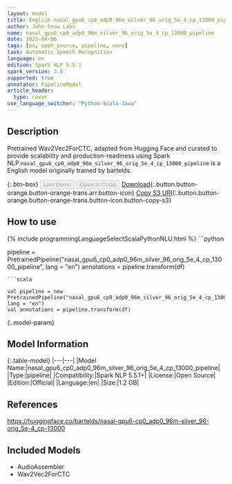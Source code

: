 ```yaml
---
layout: model
title: English nasal_gpu6_cp0_adp0_96m_silver_96_orig_5e_4_cp_13000_pipeline pipeline Wav2Vec2ForCTC from bartelds
author: John Snow Labs
name: nasal_gpu6_cp0_adp0_96m_silver_96_orig_5e_4_cp_13000_pipeline
date: 2025-04-06
tags: [en, open_source, pipeline, onnx]
task: Automatic Speech Recognition
language: en
edition: Spark NLP 5.5.1
spark_version: 3.0
supported: true
annotator: PipelineModel
article_header:
  type: cover
use_language_switcher: "Python-Scala-Java"
---
```


## Description

Pretrained Wav2Vec2ForCTC, adapted from Hugging Face and curated to provide scalability and production-readiness using Spark NLP.`nasal_gpu6_cp0_adp0_96m_silver_96_orig_5e_4_cp_13000_pipeline` is a English model originally trained by bartelds.

{:.btn-box}
<button class="button button-orange" disabled>Live Demo</button>
<button class="button button-orange" disabled>Open in Colab</button>
[Download](https://s3.amazonaws.com/auxdata.johnsnowlabs.com/public/models/nasal_gpu6_cp0_adp0_96m_silver_96_orig_5e_4_cp_13000_pipeline_en_5.5.1_3.0_1743926689152.zip){:.button.button-orange.button-orange-trans.arr.button-icon}
[Copy S3 URI](s3://auxdata.johnsnowlabs.com/public/models/nasal_gpu6_cp0_adp0_96m_silver_96_orig_5e_4_cp_13000_pipeline_en_5.5.1_3.0_1743926689152.zip){:.button.button-orange.button-orange-trans.button-icon.button-copy-s3}

## How to use



<div class="tabs-box" markdown="1">
{% include programmingLanguageSelectScalaPythonNLU.html %}
```python

pipeline = PretrainedPipeline("nasal_gpu6_cp0_adp0_96m_silver_96_orig_5e_4_cp_13000_pipeline", lang = "en")
annotations =  pipeline.transform(df)   

```
```scala

val pipeline = new PretrainedPipeline("nasal_gpu6_cp0_adp0_96m_silver_96_orig_5e_4_cp_13000_pipeline", lang = "en")
val annotations = pipeline.transform(df)

```
</div>

{:.model-param}
## Model Information

{:.table-model}
|---|---|
|Model Name:|nasal_gpu6_cp0_adp0_96m_silver_96_orig_5e_4_cp_13000_pipeline|
|Type:|pipeline|
|Compatibility:|Spark NLP 5.5.1+|
|License:|Open Source|
|Edition:|Official|
|Language:|en|
|Size:|1.2 GB|

## References

https://huggingface.co/bartelds/nasal-gpu6-cp0_adp0_96m-silver_96-orig_5e-4_cp-13000

## Included Models

- AudioAssembler
- Wav2Vec2ForCTC